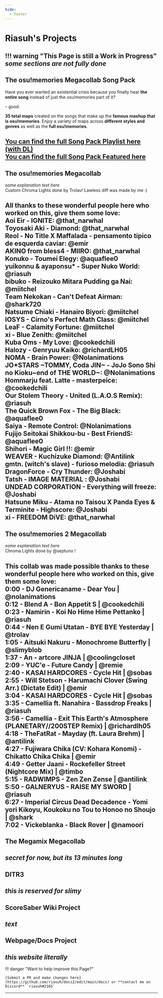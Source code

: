 ```yaml
---
hide:
  - footer
---
```


# Riasuh's Projects
!!! warning "This Page is still a Work in Progress"
    *some sections are not fully done*
---
## The osu!memories Megacollab Song Pack
Have you ever wanted an existential crisis because you finally hear **the entire song** instead of just the osu!memories part of it?  

– good.  

**35 total maps** created on the songs that make up the **famous mashup that is osu!memories**. Enjoy a variety of maps across **different styles and genres** as well as the **full osu!memories**.  

[You can find the full Song Pack Playlist here (with DL)](https://beatsaver.com/playlists/575)    
[You can find the full Song Pack Featured here](https://bsaber.com/osumemories-megacollab-song-pack/)    
---
## The osu!memories Megacollab
*some explanation text here*  
Custom Chroma Lights done by Trolav! Lawless diff was made by me :)  

**All thanks to these wonderful people here who worked on this, give them some love:**  
Aoi Eir - IGNITE: @that_narwhal  
Toyosaki Aki - Diamond: @that_narwhal  
Reol - No Title X Maffalada - pensamento tipico de esquerda caviar: @emir  
AKINO from bless4 - MIIRO: @that_narwhal  
Konuko - Toumei Elegy: @aquaflee0  
yuikonnu & ayaponsu* - Super Nuko World: @riasuh  
bibuko - Reizouko Mitara Pudding ga Nai: @miitchel  
Team Nekokan - Can't Defeat Airman: @shark720  
Natsume Chiaki - Hanairo Biyori: @miitchel  
IOSYS - Cirno's Perfect Math Class: @miitchel  
LeaF - Calamity Fortune: @miitchel  
xi - Blue Zenith: @miitchel  
Kuba Oms - My Love: @cookedchili  
Halozy - Genryuu Kaiko: @richardLH05  
NOMA - Brain Power: @Nolanimations  
JO*STARS ~TOMMY, Coda JIN~ - JoJo Sono Shi no Kioku~end of THE WORLD~: @Nolanimations  
Hommarju feat. Latte - masterpeice: @cookedchili  
Our Stolem Theory - United (L.A.O.S Remix): @riasuh  
The Quick Brown Fox - The Big Black: @aquaflee0  
Saiya - Remote Control: @Nolanimations  
Fujijo Seitokai Shikkou-bu - Best FriendS: @aquaflee0  
Shihori - Magic Girl !!: @emir  
WEAVER - Kuchizuke Diamond: @Antilink   
gmtn. (witch's slave) - furioso melodia: @riasuh  
DragonForce - Cry Thunder: @Joshabi  
Tatsh - IMAGE MATERIAL : @Joshabi  
UNDEAD CORPORATION - Everything will freeze: @Joshabi  
Hatsune Miku - Atama no Taisou X Panda Eyes & Terminite - Highscore: @Joshabi  
xi - FREEDOM DiVE: @that_narwhal  
---
## The osu!memories 2 Megacollab 
*some explanation text here*  
Chroma Lights done by @septuno !  

**This collab was made possible thanks to these wonderful people here who worked on this, give them some love:**  
0:00 - DJ Genericaname - Dear You | @nolanimations  
0:12 - Blend A - Bon Appetit S | @cookedchili  
0:23 - Namirin - Koi No Hime Hime Pettanko | @riasuh  
0:44 - Nen E Gumi Utatan - BYE BYE Yesterday | @trolav  
1:05 - Aitsuki Nakuru - Monochrome Butterfly | @slimyblob  
1:37 - An - artcore JINJA | @coolingcloset  
2:09 - YUC'e - Future Candy | @remie  
2:40 - KASAI HARDCORES - Cycle Hit | @sobas  
2:55 - Will Stetson - Harumachi Clover (Swing Arr.) (Dictate Edit) | @emir  
3:04 - KASAI HARDCORES - Cycle Hit | @sobas  
3:35 - Camellia ft. Nanahira - Bassdrop Freaks | @riasuh  
3:56 - Camellia - Exit This Earth's Atmosphere (PLANETARY//200STEP Remix) | @richardlh05  
4:18 - TheFatRat - Mayday (ft. Laura Brehm) | @antilink  
4:27 - Fujiwara Chika (CV: Kohara Konomi) - Chikatto Chika Chika | @emir  
4:49 - Getter Jaani - Rockefeller Street (Nightcore Mix) | @timbo  
5:15 - RADWIMPS - Zen Zen Zense | @antilink  
5:50 - GALNERYUS - RAISE MY SWORD | @riasuh  
6:27 - Imperial Circus Dead Decadence - Yomi yori Kikoyu, Koukoku no Tou to Honoo no Shoujo | @shark  
7:02 - Vickeblanka - Black Rover | @namoori  
---
## The Megamix Megacollab

*secret for now, but its 13 minutes long*  
---
## DITR3

*this is reserved for slimy*  
---
## ScoreSaber Wiki Project

*text*  
---
## Webpage/Docs Project

*this website literally*  
--- 

!!! danger "Want to help improve this Page?"

    [Submit a PR and make changes here](https://github.com/riasuh/docs2/edit/main/docs) or **contact me on Discord** `riasuh#2165`

---